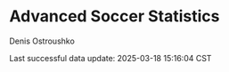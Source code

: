 # Advanced Soccer Statistics
Denis Ostroushko

<!-- gfm -->

Last successful data update: 2025-03-18 15:16:04 CST
